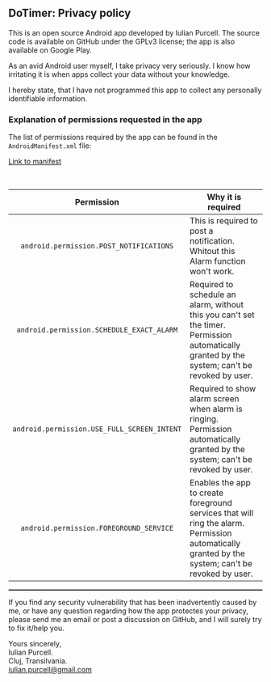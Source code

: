 ## DoTimer: Privacy policy

This is an open source Android app developed by Iulian Purcell. The source code is available on GitHub under the GPLv3 license; the app is also available on Google Play.

As an avid Android user myself, I take privacy very seriously. I know how irritating it is when apps collect your data without your knowledge.

I hereby state, that I have not programmed this app to collect any personally identifiable information.

### Explanation of permissions requested in the app

The list of permissions required by the app can be found in the `AndroidManifest.xml` file:

[Link to manifest](https://github.com/Purcel/DoTimer/blob/master/app/src/main/AndroidManifest.xml)

<br/>

| Permission | Why it is required |
| :---: | --- |
| `android.permission.POST_NOTIFICATIONS` | This is required to post a notification. Whitout this Alarm function won't work. |
| `android.permission.SCHEDULE_EXACT_ALARM` | Required to schedule an alarm, without this you can't set the timer. Permission automatically granted by the system; can't be revoked by user. |
| `android.permission.USE_FULL_SCREEN_INTENT` | Required to show alarm screen when alarm is ringing. Permission automatically granted by the system; can't be revoked by user. |
| `android.permission.FOREGROUND_SERVICE` | Enables the app to create foreground services that will ring the alarm. Permission automatically granted by the system; can't be revoked by user. |

 <hr style="border:1px solid gray">

If you find any security vulnerability that has been inadvertently caused by me, or have any question regarding how the app protectes your privacy, please send me an email or post a discussion on GitHub, and I will surely try to fix it/help you.

Yours sincerely,  
Iulian Purcell.  
Cluj, Transilvania.  
iulian.purcell@gmail.com
